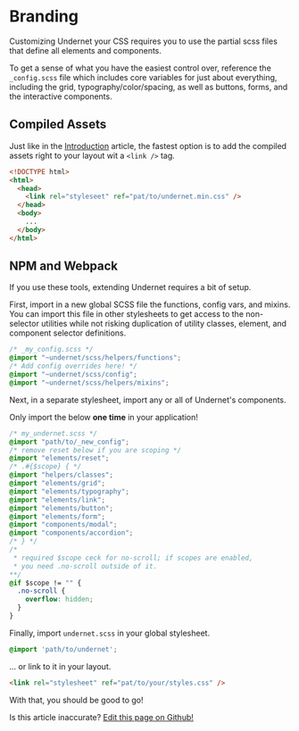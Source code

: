 # Branding

Customizing Undernet your CSS requires you to use the partial scss files that define all elements and components.

To get a sense of what you have the easiest control over, reference the `_config.scss` file which includes core variables for just about everything, including the grid, typography/color/spacing, as well as buttons, forms, and the interactive components.

## Compiled Assets

Just like in the [Introduction](/docs/overview/introduction) article, the fastest option is to add the compiled assets right to your layout wit a `<link />` tag.

```html
<!DOCTYPE html>
<html>
  <head>
    <link rel="styleseet" ref="pat/to/undernet.min.css" />
  </head>
  <body>
    ...
  </body>
</html>
```

## NPM and Webpack

If you use these tools, extending Undernet requires a bit of setup.

First, import in a new global SCSS file the functions, config vars, and mixins. You can import this file in other stylesheets to get access to the non-selector utilities while not risking duplication of utility classes, element, and component selector definitions.

```css
/* _my_config.scss */
@import "~undernet/scss/helpers/functions";
/* Add config overrides here! */
@import "~undernet/scss/config";
@import "~undernet/scss/helpers/mixins";
```

Next, in a separate stylesheet, import any or all of Undernet's components.

Only import the below **one time** in your application!

```css
/* my_undernet.scss */
@import "path/to/_new_config";
/* remove reset below if you are scoping */
@import "elements/reset";
/* .#{$scope} { */
@import "helpers/classes";
@import "elements/grid";
@import "elements/typography";
@import "elements/link";
@import "elements/button";
@import "elements/form";
@import "components/modal";
@import "components/accordion";
/* } */
/*
 * required $scope ceck for no-scroll; if scopes are enabled,
 * you need .no-scroll outside of it.
**/
@if $scope != "" {
  .no-scroll {
    overflow: hidden;
  }
}
```

Finally, import `undernet.scss` in your global stylesheet.

```css
@import 'path/to/undernet';
```

... or link to it in your layout.

```html
<link rel="stylesheet" ref="pat/to/your/styles.css" />
```

With that, you should be good to go!

<p class="has-right-text">Is this article inaccurate? <a href="https://github.com/geotrev/undernet/tree/master/docs/branding">Edit this page on Github!</a></p>
